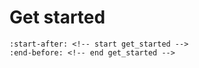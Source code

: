 # Get started

```{include} ../../README.md
:start-after: <!-- start get_started -->
:end-before: <!-- end get_started -->
```
